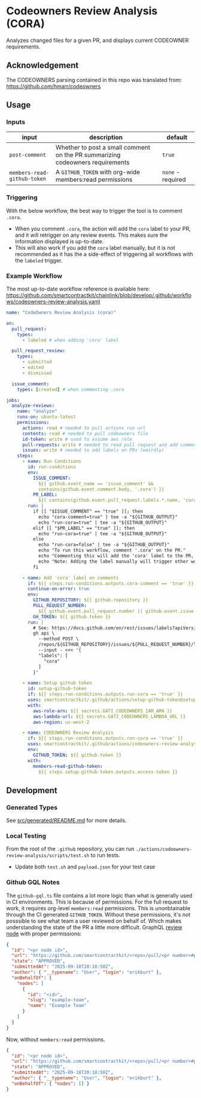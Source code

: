 # Codeowners Review Analysis (CORA)

Analyzes changed files for a given PR, and displays current CODEOWNER
requirements.

## Acknowledgement

The CODEOWNERS parsing contained in this repo was translated from:
https://github.com/hmarr/codeowners

## Usage

### Inputs

| input                       | description                                                                   | default           |
| --------------------------- | ----------------------------------------------------------------------------- | ----------------- |
| `post-comment`              | Whether to post a small comment on the PR summarizing codeowners requirements | `true`            |
| `members-read-github-token` | A `GITHUB_TOKEN` with org-wide members:read permissions                       | `none` - required |

### Triggering

With the below workflow, the best way to trigger the tool is to comment `.cora`.

- When you comment `.cora`, the action will add the `cora` label to your PR, and
  it will retrigger on any review events. This makes sure the information
  displayed is up-to-date.
- This will also work if you add the `cora` label manually, but it is not
  recommended as it has the a side-effect of triggering all workflows with the
  `labeled` trigger.

### Example Workflow

The most up-to-date workflow reference is available here:
https://github.com/smartcontractkit/chainlink/blob/develop/.github/workflows/codeowners-review-analysis.yaml

```yaml
name: "CodeOwners Review Analysis (cora)"

on:
  pull_request:
    types:
      - labeled # when adding 'cora' label

  pull_request_review:
    types:
      - submitted
      - edited
      - dismissed

  issue_comment:
    types: [created] # when commenting .cora

jobs:
  analyze-reviews:
    name: "analyze"
    runs-on: ubuntu-latest
    permissions:
      actions: read # needed to pull actions run url
      contents: read # needed to pull codeowners file
      id-token: write # used to assume aws role
      pull-requests: write # needed to read pull request and add comments
      issues: write # needed to add labels on PRs (weirdly)
    steps:
      - name: Run Conditions
        id: run-conditions
        env:
          ISSUE_COMMENT:
            ${{ github.event_name == 'issue_comment' &&
            contains(github.event.comment.body, '.cora') }}
          PR_LABEL:
            ${{ contains(github.event.pull_request.labels.*.name, 'cora') }}
        run: |
          if [[ "$ISSUE_COMMENT" == "true" ]]; then
            echo "cora-comment=true" | tee -a "${GITHUB_OUTPUT}"
            echo "run-cora=true" | tee -a "${GITHUB_OUTPUT}"
          elif [[ "$PR_LABEL" == "true" ]]; then
            echo "run-cora=true" | tee -a "${GITHUB_OUTPUT}"
          else
            echo "run-cora=false" | tee -a "${GITHUB_OUTPUT}"
            echo "To run this workflow, comment '.cora' on the PR."
            echo "Commenting this will add the 'cora' label to the PR, and enable it for future events."
            echo "Note: Adding the label manually will trigger other workflows, which is why we recommend commenting instead."
          fi

      - name: Add 'cora' label on comments
        if: ${{ steps.run-conditions.outputs.cora-comment == 'true' }}
        continue-on-error: true
        env:
          GITHUB_REPOSITORY: ${{ github.repository }}
          PULL_REQUEST_NUMBER:
            ${{ github.event.pull_request.number || github.event.issue.number }}
          GH_TOKEN: ${{ github.token }}
        run: |
          # See: https://docs.github.com/en/rest/issues/labels?apiVersion=2022-11-28#add-labels-to-an-issue
          gh api \
            --method POST \
            /repos/${GITHUB_REPOSITORY}/issues/${PULL_REQUEST_NUMBER}/labels \
            --input - <<< '{
            "labels": [
              "cora"
            ]
          }'

      - name: Setup github token
        id: setup-github-token
        if: ${{ steps.run-conditions.outputs.run-cora == 'true' }}
        uses: smartcontractkit/.github/actions/setup-github-token@setup-github-token/v1
        with:
          aws-role-arn: ${{ secrets.GATI_CODEOWNERS_IAM_ARN }}
          aws-lambda-url: ${{ secrets.GATI_CODEOWNERS_LAMBDA_URL }}
          aws-region: us-west-2

      - name: CODEOWNERS Review Analysis
        if: ${{ steps.run-conditions.outputs.run-cora == 'true' }}
        uses: smartcontractkit/.github/actions/codeowners-review-analysis@codeowners-review-analysis/v1
        env:
          GITHUB_TOKEN: ${{ github.token }}
        with:
          members-read-github-token:
            ${{ steps.setup-github-token.outputs.access-token }}
```

## Development

### Generated Types

See [src/generated/README.md](./src/generated/README.md) for more details.

### Local Testing

From the root of the `.github` repository, you can run
`./actions/codeowners-review-analysis/scripts/test.sh` to run tests.

- Update both `test.sh` and `payload.json` for your test case

### Github GQL Notes

The `github-gql.ts` file contains a lot more logic than what is generally used
in CI environments. This is because of permissions. For the full request to
work, it requires org-level `members:read` permissions. This is unonbtainable
through the CI generated `GITHUB_TOKEN`. Without these permissions, it's not
posssible to see what team a user reviewed on behalf of. Which makes
understanding the state of the PR a little more difficult. GraphQL
[review node](https://docs.github.com/en/graphql/reference/objects#pullrequestreview)
with proper permissions:

```json
{
  "id": "<pr node id>",
  "url": "https://github.com/smartcontractkit/<repo>/pull/<pr number>#pullrequestreview-<pr id>",
  "state": "APPROVED",
  "submittedAt": "2025-09-18T20:18:50Z",
  "author": { "__typename": "User", "login": "erikburt" },
  "onBehalfOf": {
    "nodes": [
      {
        "id": "<id>",
        "slug": "example-team",
        "name": "Example Team"
      }
    ]
  }
}
```

Now, without `members:read` permissions.

```json
{
  "id": "<pr node id>",
  "url": "https://github.com/smartcontractkit/<repo>/pull/<pr number>#pullrequestreview-<pr id>",
  "state": "APPROVED",
  "submittedAt": "2025-09-18T20:18:50Z",
  "author": { "__typename": "User", "login": "erikburt" },
  "onBehalfOf": { "nodes": [] }
}
```
